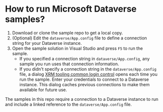 # How to run Microsoft Dataverse samples?

1. Download or clone the sample repo to get a local copy.
1. (Optional) Edit the `dataverse/App.config` file to define a connection string for your Dataverse instance.
1. Open the sample solution in Visual Studio and press `F5` to run the sample.
    - If you specified a connection string in `dataverse/App.config`, any sample you run uses that connection information.
    - If you didn't specify a connection string in the `dataverse/App.config` file, a dialog [XRM tooling common login control](https://learn.microsoft.com/powerapps/developer/common-data-service/xrm-tooling/use-xrm-tooling-common-login-control-client-applications) opens each time you run the sample. Enter your credentials to connect to a Dataverse instance. This dialog caches previous connections to make them available for future use.

The samples in this repo require a connection to a Dataverse instance to run and include a linked reference to the `dataverse/App.config` file.
